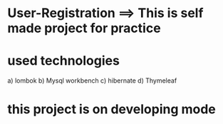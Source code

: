 # User-Registration ==> This is self made project  for practice
# used technologies
a) lombok
b) Mysql workbench
c) hibernate
d) Thymeleaf

# this project is on developing mode
